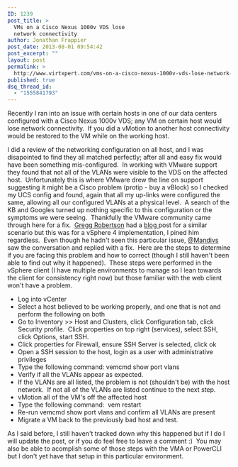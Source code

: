 ```yaml
---
ID: 1239
post_title: >
  VMs on a Cisco Nexus 1000v VDS lose
  network connectivity
author: Jonathan Frappier
post_date: 2013-08-01 09:54:42
post_excerpt: ""
layout: post
permalink: >
  http://www.virtxpert.com/vms-on-a-cisco-nexus-1000v-vds-lose-network-connectivity/
published: true
dsq_thread_id:
  - "1555841793"
---
```

Recently I ran into an issue with certain hosts in one of our data centers configured with a Cisco Nexus 1000v VDS; any VM on certain host would lose network connectivity.  If you did a vMotion to another host connectivity would be restored to the VM while on the working host.

I did a review of the networking configuration on all host, and I was disapointed to find they all matched perfectly; after all and easy fix would have been something mis-configured.  In working with VMware support they found that not all of the VLANs were visible to the VDS on the affected host.  Unfortunately this is where VMware drew the line on support suggesting it might be a Cisco problem (protip - buy a vBlock) so I checked my UCS config and found, again that all my up-links were configured the same, allowing all our configured VLANs at a physical level.  A search of the KB and Googles turned up nothing specific to this configuration or the symptoms we were seeing.  Thankfully the VMware community came through here for a fix.  <a href="http://twitter.com/GreggRobertson5" target="_blank">Gregg Robertson</a> had a <a href="http://thesaffageek.co.uk" target="_blank">blog </a>post for a similar scenario but this was for a vSphere 4 implementation, I pined him regardless.  Even though he hadn't seen this particular issue, <a href="http://twitter.com/Mandivs">@Mandivs</a> saw the conversation and replied with a fix.  Here are the steps to determine if you are facing this problem and how to correct (though I still haven't been able to find out why it happened).  These steps were performed in the vSphere client (I have multiple environments to manage so I lean towards the client for consistency right now) but those familiar with the web client won't have a problem.
<ul>
	<li>Log into vCenter</li>
	<li>Select a host believed to be working properly, and one that is not and perform the following on both</li>
	<li>Go to Inventory &gt;&gt; Host and Clusters, click Configuration tab, click Security profile.  Click properties on top right (services), select SSH, click Options, start SSH.</li>
	<li>Click properties for Firewall, ensure SSH Server is selected, click ok</li>
	<li>Open a SSH session to the host, login as a user with administrative privileges</li>
	<li>Type the following command: vemcmd show port vlans</li>
	<li>Verify if all the VLANs appear as expected.</li>
	<li>If the VLANs are all listed, the problem is not (shouldn't be) with the host network.  If not all of the VLANs are listed continue to the next step.</li>
	<li>vMotion all of the VM's off the affected host</li>
	<li>Type the following command:  vem restart</li>
	<li>Re-run vemcmd show port vlans and confirm all VLANs are present</li>
	<li>Migrate a VM back to the previously bad host and test.</li>
</ul>
As I said before, I still haven't tracked down why this happened but if I do I will update the post, or if you do feel free to leave a comment :)  You may also be able to acomplish some of those steps with the VMA or PowerCLI but I don't yet have that setup in this particular environment.

&nbsp;

&nbsp;